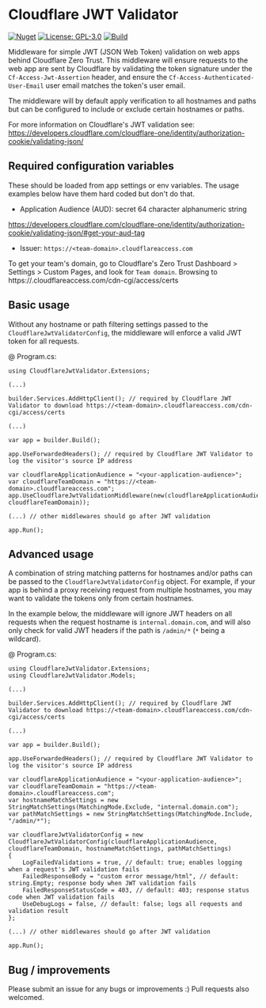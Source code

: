 # Cloudflare JWT Validator

[![Nuget](https://img.shields.io/nuget/v/CloudflareJwtValidator.svg)](https://www.nuget.org/packages/CloudflareJwtValidator)
[![License: GPL-3.0](https://img.shields.io/badge/License-GPL%203.0-yellow.svg)](https://opensource.org/license/gpl-3-0)
[![Build](https://github.com/delebru/CloudflareJwtValidator.NET/actions/workflows/build.yml/badge.svg)](https://github.com/delebru/CloudflareJwtValidator.NET/actions/workflows/build.yml)

Middleware for simple JWT (JSON Web Token) validation on web apps behind Cloudflare Zero Trust. This middleware will ensure requests to the web app are sent by Cloudflare by validating the token signature under the `Cf-Access-Jwt-Assertion` header, and ensure the `Cf-Access-Authenticated-User-Email` user email matches the token's user email. 

The middleware will by default apply verification to all hostnames and paths but can be configured to include or exclude certain hostnames or paths. 

For more information on Cloudflare's JWT validation see: https://developers.cloudflare.com/cloudflare-one/identity/authorization-cookie/validating-json/

## Required configuration variables
These should be loaded from app settings or env variables. The usage examples below have them hard coded but don't do that.

- Application Audience (AUD): secret 64 character alphanumeric string

https://developers.cloudflare.com/cloudflare-one/identity/authorization-cookie/validating-json/#get-your-aud-tag

- Issuer: `https://<team-domain>.cloudflareaccess.com`

To get your team's domain, go to Cloudflare's Zero Trust Dashboard > Settings > Custom Pages, and look for `Team domain`. Browsing to https://<team-domain>.cloudflareaccess.com/cdn-cgi/access/certs

## Basic usage
Without any hostname or path filtering settings passed to the `CloudflareJwtValidatorConfig`, the middleware will enforce a valid JWT token for all requests.

@ Program.cs:
```
using CloudflareJwtValidator.Extensions;

(...)

builder.Services.AddHttpClient(); // required by Cloudflare JWT Validator to download https://<team-domain>.cloudflareaccess.com/cdn-cgi/access/certs

(...)

var app = builder.Build();

app.UseForwardedHeaders(); // required by Cloudflare JWT Validator to log the visitor's source IP address

var cloudflareApplicationAudience = "<your-application-audience>";
var cloudflareTeamDomain = "https://<team-domain>.cloudflareaccess.com";
app.UseCloudflareJwtValidationMiddleware(new(cloudflareApplicationAudience, cloudflareTeamDomain));

(...) // other middlewares should go after JWT validation

app.Run();
```


## Advanced usage
A combination of string matching patterns for hostnames and/or paths can be passed to the `CloudflareJwtValidatorConfig` object. For example, if your app is behind a proxy receiving request from multiple hostnames, you may want to validate the tokens only from certain hostnames.


In the example below, the middleware will ignore JWT headers on all requests when the request hostname is `internal.domain.com`, and will also only check for valid JWT headers if the path is `/admin/*` (`*` being a wildcard).

@ Program.cs:
```
using CloudflareJwtValidator.Extensions;
using CloudflareJwtValidator.Models;

(...)

builder.Services.AddHttpClient(); // required by Cloudflare JWT Validator to download https://<team-domain>.cloudflareaccess.com/cdn-cgi/access/certs

(...)

var app = builder.Build();

app.UseForwardedHeaders(); // required by Cloudflare JWT Validator to log the visitor's source IP address

var cloudflareApplicationAudience = "<your-application-audience>";
var cloudflareTeamDomain = "https://<team-domain>.cloudflareaccess.com";
var hostnameMatchSettings = new StringMatchSettings(MatchingMode.Exclude, "internal.domain.com");
var pathMatchSettings = new StringMatchSettings(MatchingMode.Include, "/admin/*");

var cloudflareJwtValidatorConfig = new CloudflareJwtValidatorConfig(cloudflareApplicationAudience, cloudflareTeamDomain, hostnameMatchSettings, pathMatchSettings)
{
    LogFailedValidations = true, // default: true; enables logging when a request's JWT validation fails
    FailedResponseBody = "custom error message/html", // default: string.Empty; response body when JWT validation fails
    FailedResponseStatusCode = 403, // default: 403; response status code when JWT validation fails
    UseDebugLogs = false, // default: false; logs all requests and validation result
};

(...) // other middlewares should go after JWT validation

app.Run();
```

## Bug / improvements
Please submit an issue for any bugs or improvements :) Pull requests also welcomed.
